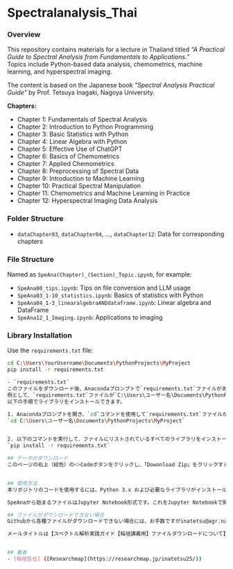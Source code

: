 # Spectralanalysis_Thai
### Overview  

This repository contains materials for a lecture in Thailand titled *“A Practical Guide to Spectral Analysis from Fundamentals to Applications.”*  
Topics include Python-based data analysis, chemometrics, machine learning, and hyperspectral imaging.

The content is based on the Japanese book *"Spectral Analysis Practical Guide"* by Prof. Tetsuya Inagaki, Nagoya University.

**Chapters:**
- Chapter 1: Fundamentals of Spectral Analysis  
- Chapter 2: Introduction to Python Programming  
- Chapter 3: Basic Statistics with Python  
- Chapter 4: Linear Algebra with Python  
- Chapter 5: Effective Use of ChatGPT  
- Chapter 6: Basics of Chemometrics  
- Chapter 7: Applied Chemometrics  
- Chapter 8: Preprocessing of Spectral Data  
- Chapter 9: Introduction to Machine Learning  
- Chapter 10: Practical Spectral Manipulation  
- Chapter 11: Chemometrics and Machine Learning in Practice  
- Chapter 12: Hyperspectral Imaging Data Analysis

### Folder Structure
- `dataChapter03`, `dataChapter04`, ..., `dataChapter12`: Data for corresponding chapters

### File Structure
Named as `SpeAna(Chapter)_(Section)_Topic.ipynb`, for example:
- `SpeAna00_tips.ipynb`: Tips on file conversion and LLM usage  
- `SpeAna03_1-10_statistics.ipynb`: Basics of statistics with Python  
- `SpeAna04_1-3_linearalgebraANDdataframe.ipynb`: Linear algebra and DataFrame  
- `SpeAna12_1_Imaging.ipynb`: Applications to imaging

### Library Installation
Use the `requirements.txt` file:

```bash
cd C:\Users\YourUsername\Documents\PythonProjects\MyProject
pip install -r requirements.txt

- `requirements.txt`
このファイルをダウンロード後、Anacondaプロンプトで`requirements.txt`ファイルがあるディレクトリに移動してください。
例として、`requirements.txt`ファイルが`C:\Users\ユーザー名\Documents\PythonProjects\MyProject`フォルダ内にあると仮定します。
以下の手順でライブラリをインストールできます。

1. Anacondaプロンプトを開き、`cd`コマンドを使用して`requirements.txt`ファイルがあるディレクトリに移動します。
`cd C:\Users\ユーザー名\Documents\PythonProjects\MyProject`


2. 以下のコマンドを実行して、ファイルにリストされているすべてのライブラリをインストールします。
`pip install -r requirements.txt`

## データのダウンロード
このページの右上（緑色）の<>Codeボタンをクリックし、「Dowonload Zip」をクリックするとデータをダウンロードできます。


## 使用方法
本リポジトリのコードを使用するには、Python 3.x および必要なライブラリがインストールされていることを確認してください。

SpeAnaから始まるファイルはJupyter Notebook形式です。これをJupyter Notebookで開くことでコードを実行できます。

## ファイルがダウンロードできない場合
Githubから各種ファイルがダウンロードできない場合には、お手数ですがinatetsu@agr.nagoya-u.ac.jpまでご連絡ください。

メールタイトルは【スペクトル解析実践ガイド【稲垣講義用】ファイルダウンロードについて】としてください。


## 著者
- [稲垣哲也] ([Researchmap](https://researchmap.jp/inatetsu25/))
